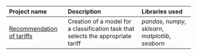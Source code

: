 | Project name | Description | Libraries used | 
| :---------------------- | :---------------------- | :---------------------- |
| [Recommendation of tariffs](https://github.com/agafurov/Data-Analysis-Projects/blob/main/09-mobile/6.%20Проект.ipynb) | Creation of a model for a classification task that selects the appropriate tariff | *pandas*, *numpy*, *sklearn*, *matplotlib*, *seaborn* |
